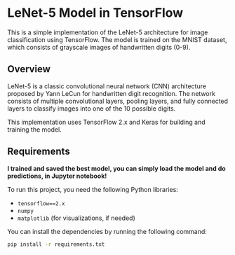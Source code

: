 # LeNet-5 Model in TensorFlow

This is a simple implementation of the LeNet-5 architecture for image classification using TensorFlow. The model is trained on the MNIST dataset, which consists of grayscale images of handwritten digits (0-9).

## Overview

LeNet-5 is a classic convolutional neural network (CNN) architecture proposed by Yann LeCun for handwritten digit recognition. The network consists of multiple convolutional layers, pooling layers, and fully connected layers to classify images into one of the 10 possible digits.

This implementation uses TensorFlow 2.x and Keras for building and training the model.


## Requirements
**I trained and saved the best model, you can simply load the model and do predictions, in Jupyter notebook!**

To run this project, you need the following Python libraries:

- `tensorflow==2.x`
- `numpy`
- `matplotlib` (for visualizations, if needed)

You can install the dependencies by running the following command:

```bash
pip install -r requirements.txt
